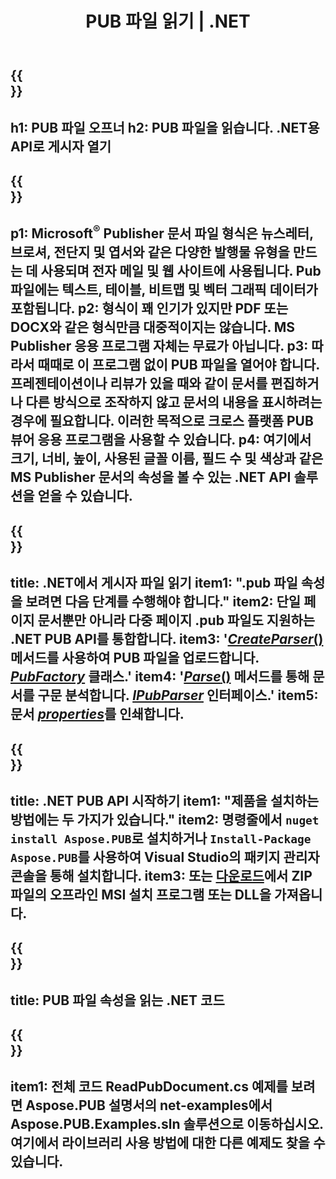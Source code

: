 ﻿---
translation: true
template: /_templates/reader-net.md
title: PUB 파일 읽기 | .NET
description: 프로그래밍 방식으로 Publisher 파일을 엽니다. PUB 속성을 읽기 위한 사내 .NET C# API 솔루션. 이를 사용하여 프로젝트에 통합하십시오.
url: /net/read-pub-file/
metakeywords: pub 파일 .net 열기, 게시자 파일 C# 보기, 게시자 파일 읽기, C#용 게시자 뷰어, pub 형식 리더, pub 파일 오프너
family: pub
platformtag: net
---

{{<section banner>}}
---
h1: PUB 파일 오프너
h2: PUB 파일을 읽습니다. .NET용 API로 게시자 열기
---

{{<section overview>}}
---
p1: Microsoft<sup>®</sup> Publisher 문서 파일 형식은 뉴스레터, 브로셔, 전단지 및 엽서와 같은 다양한 발행물 유형을 만드는 데 사용되며 전자 메일 및 웹 사이트에 사용됩니다. Pub 파일에는 텍스트, 테이블, 비트맵 및 벡터 그래픽 데이터가 포함됩니다.
p2: 형식이 꽤 인기가 있지만 PDF 또는 DOCX와 같은 형식만큼 대중적이지는 않습니다. MS Publisher 응용 프로그램 자체는 무료가 아닙니다.
p3: 따라서 때때로 이 프로그램 없이 PUB 파일을 열어야 합니다. 프레젠테이션이나 리뷰가 있을 때와 같이 문서를 편집하거나 다른 방식으로 조작하지 않고 문서의 내용을 표시하려는 경우에 필요합니다. 이러한 목적으로 크로스 플랫폼 PUB 뷰어 응용 프로그램을 사용할 수 있습니다.
p4: 여기에서 크기, 너비, 높이, 사용된 글꼴 이름, 필드 수 및 색상과 같은 MS Publisher 문서의 속성을 볼 수 있는 .NET API 솔루션을 얻을 수 있습니다.
---

{{<section feature1>}}
---
title: .NET에서 게시자 파일 읽기
item1: ".pub 파일 속성을 보려면 다음 단계를 수행해야 합니다."
item2: 단일 페이지 문서뿐만 아니라 다중 페이지 .pub 파일도 지원하는 .NET PUB API를 통합합니다.
item3: '[*CreateParser*()](https://reference.aspose.com/pub/net/aspose.pub/pubfactory/methods/createparser/index) 메서드를 사용하여 PUB 파일을 업로드합니다. [*PubFactory*](https://reference.aspose.com/pub/net/aspose.pub/pubfactory/) 클래스.'
item4: '[*Parse*()](https://reference.aspose.com/pub/net/aspose.pub/ipubparser/methods/parse) 메서드를 통해 문서를 구문 분석합니다. [*IPubParser*](https://reference.aspose.com/pub/net/aspose.pub/ipubparser/) 인터페이스.'
item5: 문서 [*properties*](https://reference.aspose.com/pub/net/aspose.pub/document/#properties)를 인쇄합니다.
---

{{<section feature2>}}
---
title: .NET PUB API 시작하기
item1: "제품을 설치하는 방법에는 두 가지가 있습니다."
item2: 명령줄에서 ```nuget install Aspose.PUB```로 설치하거나 ```Install-Package Aspose.PUB```를 사용하여 Visual Studio의 패키지 관리자 콘솔을 통해 설치합니다.
item3: 또는 [다운로드](https://releases.aspose.com/pub/net/)에서 ZIP 파일의 오프라인 MSI 설치 프로그램 또는 DLL을 가져옵니다.
---

{{<section codeexample>}}
---
title: PUB 파일 속성을 읽는 .NET 코드
---

{{<section summary>}}
---
item1: 전체 코드 ReadPubDocument.cs 예제를 보려면 Aspose.PUB 설명서의 net-examples에서 Aspose.PUB.Examples.sln 솔루션으로 이동하십시오. 여기에서 라이브러리 사용 방법에 대한 다른 예제도 찾을 수 있습니다.
---